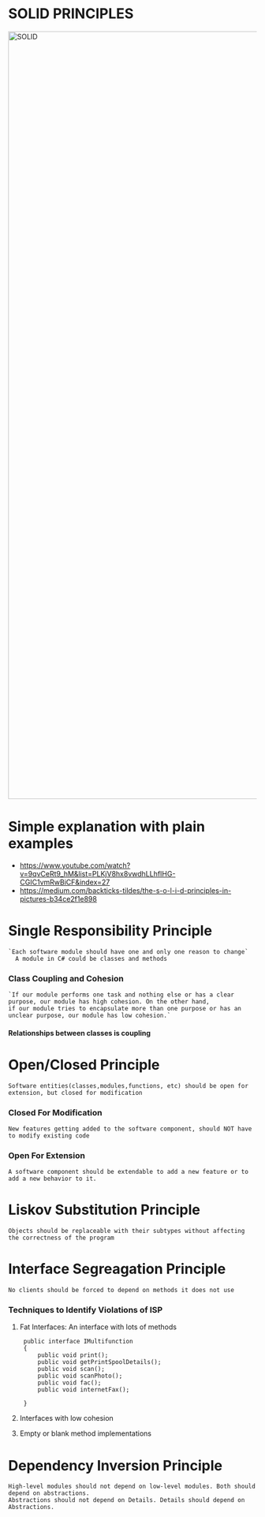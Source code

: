 # SOLID PRINCIPLES
<img width="1557" alt="SOLID" src="https://user-images.githubusercontent.com/11143215/156481834-ecd1ca25-64b9-43e3-9138-9818abf56854.PNG">



# Simple explanation with plain examples
- https://www.youtube.com/watch?v=9qvCeRt9_hM&list=PLKjV8hx8vwdhLLhfIHG-CGIC1vmRwBiCF&index=27
- https://medium.com/backticks-tildes/the-s-o-l-i-d-principles-in-pictures-b34ce2f1e898
# Single Responsibility Principle
    `Each software module should have one and only one reason to change`
      A module in C# could be classes and methods

   ### Class Coupling and Cohesion
    `If our module performs one task and nothing else or has a clear purpose, our module has high cohesion. On the other hand, 
    if our module tries to encapsulate more than one purpose or has an unclear purpose, our module has low cohesion.`
    
   #### Relationships between classes is coupling
   
# Open/Closed Principle
  `Software entities(classes,modules,functions, etc) should be open for extension, but closed for modification`
  ### Closed For Modification
    New features getting added to the software component, should NOT have to modify existing code
  
  ### Open For Extension
    A software component should be extendable to add a new feature or to add a new behavior to it.
  
# Liskov Substitution Principle
    Objects should be replaceable with their subtypes without affecting the correctness of the program

# Interface Segreagation Principle
    No clients should be forced to depend on methods it does not use
    
### Techniques to Identify Violations of ISP
1. Fat Interfaces: An interface with lots of methods

        public interface IMultifunction 
        {
            public void print();
            public void getPrintSpoolDetails();
            public void scan();
            public void scanPhoto();
            public void fac();
            public void internetFax();

        }
    
2. Interfaces with low cohesion
3. Empty or blank method implementations


# Dependency Inversion Principle
    High-level modules should not depend on low-level modules. Both should depend on abstractions.
    Abstractions should not depend on Details. Details should depend on Abstractions.
 
 
   
   
